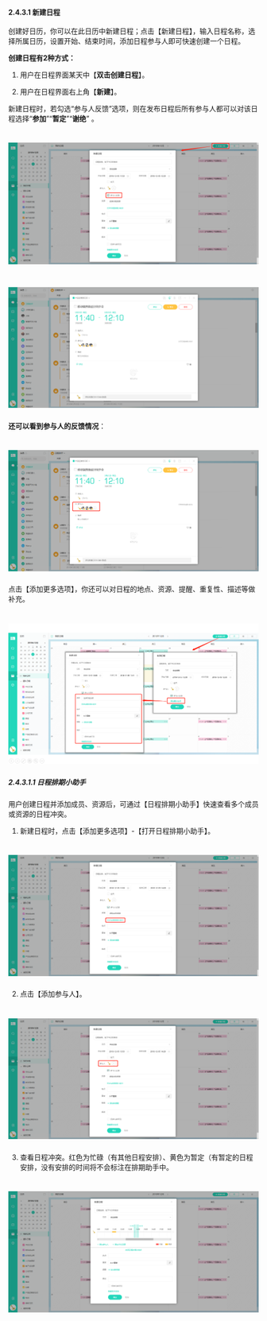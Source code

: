 #### 2.4.3.1 新建日程

创建好日历，你可以在此日历中新建日程；点击【新建日程】，输入日程名称，选择所属日历，设置开始、结束时间，添加日程参与人即可快速创建一个日程。

**创建日程有2种方式：**

1) 用户在日程界面某天中【**双击创建日程**】。

2) 用户在日程界面右上角【**新建**】。

新建日程时，若勾选“参与人反馈”选项，则在发布日程后所有参与人都可以对该日程选择“**参加**”“**暂定**”“**谢绝**” 。
# ![](/assets/4.3.1新建日程.png)

# ![](/assets/4.3.1新建日程2.png)

**还可以看到参与人的反馈情况**：

# ![](/assets/4.3.1新建日程-参与人反馈.png)

点击【添加更多选项】，你还可以对日程的地点、资源、提醒、重复性、描述等做补充。

# ![](/assets/4.3.1新建日程-点击更多选项4.png)

##### 2.4.3.1.1 日程排期小助手

用户创建日程并添加成员、资源后，可通过【日程排期小助手】快速查看多个成员或资源的日程冲突。

1) 新建日程时，点击【添加更多选项】-【打开日程排期小助手】。

# ![](/assets/4.3.1.1打开日程排期小助手.png)

2) 点击【添加参与人】。

# ![](/assets/4.3.1.1点击添加参与人.png)

3) 查看日程冲突。红色为忙碌（有其他日程安排）、黄色为暂定（有暂定的日程安排，没有安排的时间将不会标注在排期助手中。

# ![](/assets/4.3.1.1查看日程冲突.png)